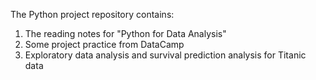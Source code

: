 The Python project repository contains:
1. The reading notes for "Python for Data Analysis"
2. Some project practice from DataCamp
3. Exploratory data analysis and survival prediction analysis for Titanic data
